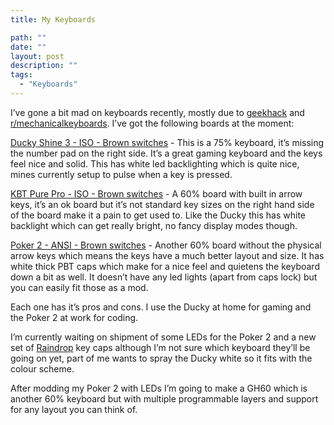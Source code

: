 ```yaml
---
title: My Keyboards

path: ""
date: ""
layout: post
description: ""
tags:
  - "Keyboards"
---
```

I’ve gone a bit mad on keyboards recently, mostly due to [geekhack](http://geekhack.org/) and [r/mechanicalkeyboards](http://www.reddit.com/r/mechanicalkeyboards). I’ve got the following boards at the moment:


[Ducky Shine 3 - ISO - Brown switches](http://www.amazon.co.uk/gp/product/B00FBCYAKI/ref=as_li_tf_tl?ie=UTF8&camp=1634&creative=6738&creativeASIN=B00FBCYAKI&linkCode=as2&tag=mikebellio-21) -
This is a 75% keyboard, it’s missing the number pad on the right side. It’s a great gaming keyboard and the keys feel nice and solid. This has white led backlighting which is quite nice, mines currently setup to pulse when a key is pressed.

[KBT Pure Pro - ISO - Brown switches](http://www.amazon.co.uk/gp/product/B00A2LLJ0W/ref=as_li_tf_tl?ie=UTF8&camp=1634&creative=6738&creativeASIN=B00A2LLJ0W&linkCode=as2&tag=mikebellio-21) -
A 60% board with built in arrow keys, it’s an ok board but it’s not standard key sizes on the right hand side of the board make it a pain to get used to. Like the Ducky this has white backlight which can get really bright, no fancy display modes though.

[Poker 2 - ANSI - Brown switches](http://www.amazon.co.uk/gp/product/B00GERK25G/ref=as_li_tf_tl?ie=UTF8&camp=1634&creative=6738&creativeASIN=B00GERK25G&linkCode=as2&tag=mikebellio-21) -
Another 60% board without the physical arrow keys which means the keys have a much better layout and size. It has white thick PBT caps which make for a nice feel and quietens the keyboard down a bit as well. It doesn’t have any led lights (apart from caps lock) but you can easily fit those as a mod.

Each one has it’s pros and cons. I use the Ducky at home for gaming and the Poker 2 at work for coding.

I’m currently waiting on shipment of some LEDs for the Poker 2 and a new set of [Raindrop](http://geekhack.org/index.php?topic=52475.0) key caps although I’m not sure which keyboard they’ll be going on yet, part of me wants to spray the Ducky white so it fits with the colour scheme.

After modding my Poker 2 with LEDs I’m going to make a GH60 which is another 60% keyboard but with multiple programmable layers and support for any layout you can think of.
